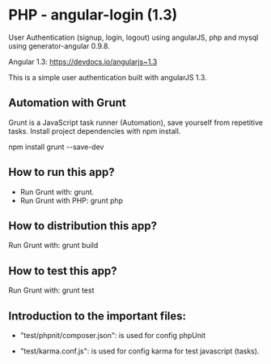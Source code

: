 # PHP - angular-login (1.3)
User Authentication (signup, login, logout) using angularJS, php and mysql using generator-angular 0.9.8.

Angular 1.3: https://devdocs.io/angularjs~1.3

This is a simple user authentication built with angularJS 1.3.

## Automation with Grunt
Grunt is a JavaScript task runner (Automation), save yourself from repetitive tasks.
Install project dependencies with npm install.

npm install grunt --save-dev

## How to run this app?
  - Run Grunt with: grunt.
  - Run Grunt with PHP: grunt php

## How to distribution this app?
Run Grunt with: grunt build

## How to test this app?
Run Grunt with: grunt test


## Introduction to the important files:

- "test/phpnit/composer.json": is used for config phpUnit

- "test/karma.conf.js": is used for config karma for test javascript (tasks).





